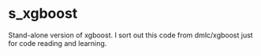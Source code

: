 # s_xgboost
Stand-alone version of xgboost. I sort out this code from dmlc/xgboost just for code reading and learning.
